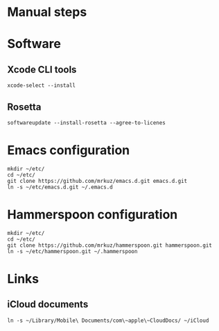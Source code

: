 # Manual steps

# Software

## Xcode CLI tools

`xcode-select --install`

## Rosetta

`softwareupdate --install-rosetta --agree-to-licenes`

# Emacs configuration

```shell
mkdir ~/etc/
cd ~/etc/
git clone https://github.com/mrkuz/emacs.d.git emacs.d.git
ln -s ~/etc/emacs.d.git ~/.emacs.d
```

# Hammerspoon configuration

```shell
mkdir ~/etc/
cd ~/etc/
git clone https://github.com/mrkuz/hammerspoon.git hammerspoon.git
ln -s ~/etc/hammerspoon.git ~/.hammerspoon
```

# Links

## iCloud documents

`ln -s ~/Library/Mobile\ Documents/com\~apple\~CloudDocs/ ~/iCloud`
